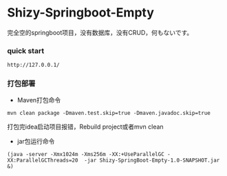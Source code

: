 # Shizy-Springboot-Empty

完全空的springboot项目，没有数据库，没有CRUD，何もないです。

### quick start
```
http://127.0.0.1/
```

### 打包部署

* Maven打包命令
```
mvn clean package -Dmaven.test.skip=true -Dmaven.javadoc.skip=true
```

打包完idea启动项目报错，Rebuild project或者mvn clean

* jar包运行命令
```
(java -server -Xmx1024m -Xms256m -XX:+UseParallelGC -XX:ParallelGCThreads=20  -jar Shizy-SpringBoot-Empty-1.0-SNAPSHOT.jar &)
```


<br>
<br>
<br>
<br>
<br>